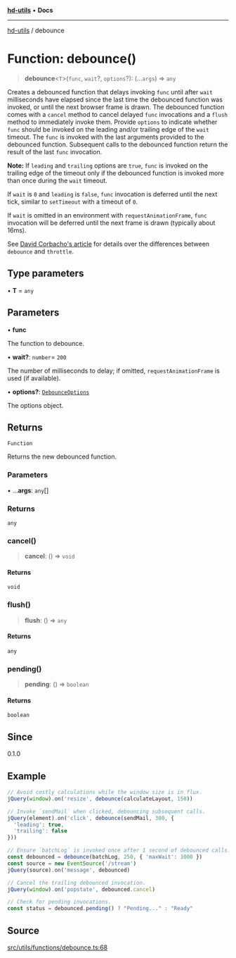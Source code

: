 [**hd-utils**](../README.md) • **Docs**

***

[hd-utils](../globals.md) / debounce

# Function: debounce()

> **debounce**\<`T`\>(`func`, `wait`?, `options`?): (...`args`) => `any`

Creates a debounced function that delays invoking `func` until after `wait`
milliseconds have elapsed since the last time the debounced function was
invoked, or until the next browser frame is drawn. The debounced function
comes with a `cancel` method to cancel delayed `func` invocations and a
`flush` method to immediately invoke them. Provide `options` to indicate
whether `func` should be invoked on the leading and/or trailing edge of the
`wait` timeout. The `func` is invoked with the last arguments provided to the
debounced function. Subsequent calls to the debounced function return the
result of the last `func` invocation.

**Note:** If `leading` and `trailing` options are `true`, `func` is
invoked on the trailing edge of the timeout only if the debounced function
is invoked more than once during the `wait` timeout.

If `wait` is `0` and `leading` is `false`, `func` invocation is deferred
until the next tick, similar to `setTimeout` with a timeout of `0`.

If `wait` is omitted in an environment with `requestAnimationFrame`, `func`
invocation will be deferred until the next frame is drawn (typically about
16ms).

See [David Corbacho's article](https://css-tricks.com/debouncing-throttling-explained-examples/)
for details over the differences between `debounce` and `throttle`.

## Type parameters

• **T** = `any`

## Parameters

• **func**

The function to debounce.

• **wait?**: `number`= `200`

The number of milliseconds to delay; if omitted, `requestAnimationFrame` is
 used (if available).

• **options?**: [`DebounceOptions`](../type-aliases/DebounceOptions.md)

The options object.

## Returns

`Function`

Returns the new debounced function.

### Parameters

• ...**args**: `any`[]

### Returns

`any`

### cancel()

> **cancel**: () => `void`

#### Returns

`void`

### flush()

> **flush**: () => `any`

#### Returns

`any`

### pending()

> **pending**: () => `boolean`

#### Returns

`boolean`

## Since

0.1.0

## Example

```ts
// Avoid costly calculations while the window size is in flux.
jQuery(window).on('resize', debounce(calculateLayout, 150))

// Invoke `sendMail` when clicked, debouncing subsequent calls.
jQuery(element).on('click', debounce(sendMail, 300, {
  'leading': true,
  'trailing': false
}))

// Ensure `batchLog` is invoked once after 1 second of debounced calls.
const debounced = debounce(batchLog, 250, { 'maxWait': 1000 })
const source = new EventSource('/stream')
jQuery(source).on('message', debounced)

// Cancel the trailing debounced invocation.
jQuery(window).on('popstate', debounced.cancel)

// Check for pending invocations.
const status = debounced.pending() ? "Pending..." : "Ready"
```

## Source

[src/utils/functions/debounce.ts:68](https://github.com/AhmadHddad/h-utils/blob/f7bb9ae71f981ffef49079271b9540862594b7e6/src/utils/functions/debounce.ts#L68)
